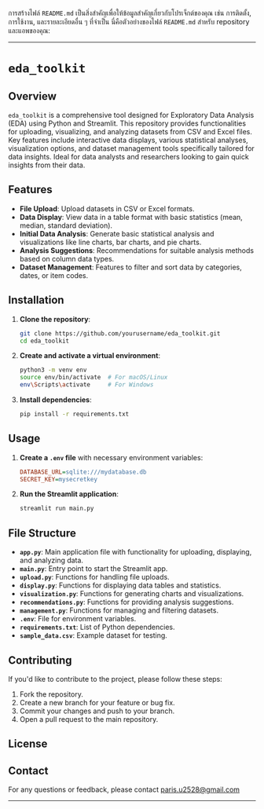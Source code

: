 การสร้างไฟล์ `README.md` เป็นสิ่งสำคัญเพื่อให้ข้อมูลสำคัญเกี่ยวกับโปรเจ็กต์ของคุณ เช่น การติดตั้ง, การใช้งาน, และรายละเอียดอื่น ๆ ที่จำเป็น นี่คือตัวอย่างของไฟล์ `README.md` สำหรับ repository และแอพของคุณ:

---

# `eda_toolkit`

## Overview

`eda_toolkit` is a comprehensive tool designed for Exploratory Data Analysis (EDA) using Python and Streamlit. This repository provides functionalities for uploading, visualizing, and analyzing datasets from CSV and Excel files. Key features include interactive data displays, various statistical analyses, visualization options, and dataset management tools specifically tailored for data insights. Ideal for data analysts and researchers looking to gain quick insights from their data.

## Features

- **File Upload**: Upload datasets in CSV or Excel formats.
- **Data Display**: View data in a table format with basic statistics (mean, median, standard deviation).
- **Initial Data Analysis**: Generate basic statistical analysis and visualizations like line charts, bar charts, and pie charts.
- **Analysis Suggestions**: Recommendations for suitable analysis methods based on column data types.
- **Dataset Management**: Features to filter and sort data by categories, dates, or item codes.

## Installation

1. **Clone the repository**:

   ```bash
   git clone https://github.com/yourusername/eda_toolkit.git
   cd eda_toolkit
   ```

2. **Create and activate a virtual environment**:

   ```bash
   python3 -m venv env
   source env/bin/activate  # For macOS/Linux
   env\Scripts\activate     # For Windows
   ```

3. **Install dependencies**:

   ```bash
   pip install -r requirements.txt
   ```

## Usage

1. **Create a `.env` file** with necessary environment variables:

   ```ini
   DATABASE_URL=sqlite:///mydatabase.db
   SECRET_KEY=mysecretkey
   ```

2. **Run the Streamlit application**:

   ```bash
   streamlit run main.py
   ```

## File Structure

- **`app.py`**: Main application file with functionality for uploading, displaying, and analyzing data.
- **`main.py`**: Entry point to start the Streamlit app.
- **`upload.py`**: Functions for handling file uploads.
- **`display.py`**: Functions for displaying data tables and statistics.
- **`visualization.py`**: Functions for generating charts and visualizations.
- **`recommendations.py`**: Functions for providing analysis suggestions.
- **`management.py`**: Functions for managing and filtering datasets.
- **`.env`**: File for environment variables.
- **`requirements.txt`**: List of Python dependencies.
- **`sample_data.csv`**: Example dataset for testing.

## Contributing

If you'd like to contribute to the project, please follow these steps:

1. Fork the repository.
2. Create a new branch for your feature or bug fix.
3. Commit your changes and push to your branch.
4. Open a pull request to the main repository.

## License

## Contact

For any questions or feedback, please contact paris.u2528@gmail.com

---

